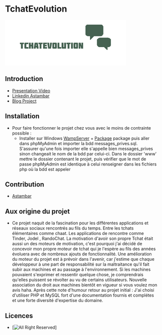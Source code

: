 # TchatEvolution

![Ceci est un exemple d’image](image/logo.png)

## Introduction

- [Presentation Video](https://www.youtube.com/watch?v=8Cl8eVBhT0M&feature=youtu.be/)
- [Linkedin Astambar](https://www.linkedin.com/in/et-si-on-changeait-le-monde-979115243/)
- [Blog Project](https://www.linkedin.com/posts/et-si-on-changeait-le-monde-979115243_introduction-activity-6997766150361108480-fwaT?utm_source=share&utm_medium=member_desktop)

## Installation

- Pour faire fonctionner le projet chez vous avec le moins de contrainte possible :
  - Installer sur Windows [WampServer](https://www.wampserver.com/) + [Package](https://www.microsoft.com/fr-FR/download/details.aspx?id=30679) package  puis aller dans phpMyAdmin et importer la bdd messages_prives.sql.
S'assurer qu'une fois importer elle s'appelle bien messages_prives sinon changeait le nom de la bdd par celui-ci.
Dans le dossier 'www' mettre le dossier contenant le projet, puis vérifier que le mot de passe phpMyAdmin est identique à celui renseigner dans les fichiers php où la bdd est appeler

## Contribution

- [Astambar](https://github.com/Astambar/)

## Aux origine du projet

- Ce projet naquit de la fascination pour les différentes applications et réseaux sociaux rencontrés au fils du temps.
  Entre les tchats élémentaires comme chaat.
  Les applications de rencontre comme Tinder, Jodel , RandoChat.
  La motivation d'avoir son propre Tchat était aussi un des moteurs de motivation, c'est pourquoi j'ai décidé de concevoir mon propre moteur de tchat qui je l'espère au fils des années évoluera avec de nombreux ajouts de fonctionnalité.
  Une amélioration du moteur du projet est à prévoir dans l'avenir, car j'estime que chaque développeur à une part de responsabilité sur la maltraitance qu'il fait subir aux machines et au passage à l'environnement.
  Si les machines pouvaient s'exprimer et ressentir quelque chose, je comprendrais qu'elles puissent se révolter au vu de certains utilisateurs.
  Nouvelle association du droit aux machines bientôt en vigueur si vous voulez mon avis  haha.
  Après cette note d'humour retour au projet initial :
  J'ai  choisi d'utiliser PHP et MySQL fort d'une documentation  fournis et complétes et une forte diversité d'expertise du domaine.

## Licences

- [![All Right Reserved](https://github.com/Astambar/)]
